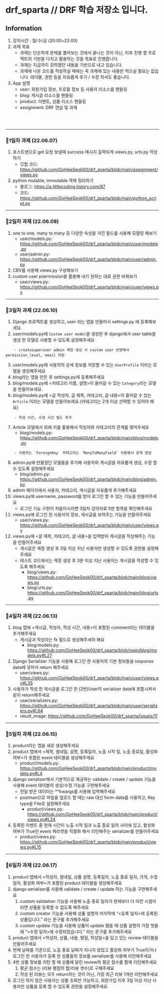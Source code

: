 # drf_sparta // DRF 학습 저장소 입니다.


## Information
1. 강의시간 : 월/수/금 (20:00~22:00)
2. 과제 목표
    - 과제는 단순하게 문제를 풀어보는 것에서 끝나는 것이 아닌, 이후 진행 할 프로젝트의 기반을 다지고 활용하는 것을 목표로 진행합니다.
    - 과제는 지금까지 강의했던 내용을 기반으로 내고 있습니다.
    - 과제에 나온 코드를 작성하실 때에는 꼭 과제에 있는 내용만 적으실 필요는 없습니다. 테이블, 권한 등을 자유롭게 추가 / 수정 하셔도 좋습니다.
3. App 설명
    - user: 회원가입 정보, 프로필 정보 등 사용자 리소스를 핸들링
    - blog: 게시글 리소스를 핸들링
    - product: 이벤트, 상품 리소스 핸들링
    - assignment: DRF 연습 및 과제 
   

<br><br>


* * *
### 🎈1일차 과제 (22.06.07)
1. 포스트맨으로 get 요청 보낼때 success 메시지 출력되게 views.py, urls.py 작성하기
    - 깃헙 코드: https://github.com/GoHeeSeok00/drf_sparta/blob/main/assignment/views.py
2. python mutable, immutable 객체 정리하기 
    - 블로그: https://a-littlecoding.tistory.com/87
    - 코드: https://github.com/GoHeeSeok00/drf_sparta/blob/main/python_script.py

* * *
### 🎈2일차 과제 (22.06.08)
1. one to one, many to many 등 다양한 속성을 가진 필드를 사용해 모델링 해보기
    - user/models.py: https://github.com/GoHeeSeok00/drf_sparta/blob/main/user/models.py
    - user/admin.py: https://github.com/GoHeeSeok00/drf_sparta/blob/main/user/admin.py
2. CBV를 사용해 views.py 구성해보기
3. custom user psermission을 활용해 내가 원하는 대로 권한 바꿔보기
    - user/views.py: https://github.com/GoHeeSeok00/drf_sparta/blob/main/user/views.py


* * *
### 🎈3일차 과제 (22.06.10)
1. Django 프로젝트를 생성하고, user 라는 앱을 만들어서 settings.py 에 등록해보세요.
2. user/models.py에 `Custom user model`을 생성한 후 django에서 user table을 생성 한 모델로 사용할 수 있도록 설정해주세요
```
    - createsuperuser admin 계정 생성 시 custom user 반영해서 permission_level, email 저장
```
3. user/models.py에 사용자의 상세 정보를 저장할 수 있는 `UserProfile` 이라는 모델을 생성해주세요
4. blog라는 앱을 만든 후 settings.py에 등록해주세요
5. blog/models.py에 <카테고리 이름, 설명>이 들어갈 수 있는 `Category`라는 모델을 만들어보세요.
6. blog/models.py에 <글 작성자, 글 제목, 카테고리, 글 내용>이 들어갈 수 있는 `Article` 이라는 모델을 만들어보세요.(카테고리는 2개 이상 선택할 수 있어야 해요)
```
    - 작성 시간, 수정 시간 필드 추가
```
7. Article 모델에서 외래 키를 활용해서 작성자와 카테고리의 관계를 맺어주세요
    - blog/models.py: https://github.com/GoHeeSeok00/drf_sparta/blob/main/blog/models.py
```
    - 사용자는 `ForeignKey` 카테고리는 `ManyToManyField` 사용해서 관계 형성
```
8. admin.py에 만들었던 모델들을 추가해 사용자와 게시글을 자유롭게 생성, 수정 할 수 있도록 설정해주세요
    - blog/admin.py: https://github.com/GoHeeSeok00/drf_sparta/blob/main/blog/admin.py
9. admin 페이지에서 사용자, 카테고리, 게시글을 자유롭게 추가해주세요
10. views.py에 username, password를 받아 로그인 할 수 있는 기능을 만들어주세요
    - 로그인 기능 구현이 처음이시라면 3일차 강의자료 5번 항목을 확인해주세요
11. views.py에 로그인 한 사용자의 정보, 게시글을 보여주는 기능을 만들어주세요
    - user/views.py: https://github.com/GoHeeSeok00/drf_sparta/blob/main/user/views.py
12. views.py에 <글 제목, 카테고리, 글 내용>을 입력받아 게시글을 작성해주는 기능을 만들어주세요
    - 게시글은 계정 생성 후 3일 이상 지난 사용자만 생성할 수 있도록 권한을 설정해주세요
    - 테스트 코드에서는 계정 생성 후 3분 이상 지난 사용자는 게시글을 작성할 수 있도록 해주세요
      - blog/views.py: https://github.com/GoHeeSeok00/drf_sparta/blob/main/blog/views.py
      - blog/urls.py: https://github.com/GoHeeSeok00/drf_sparta/blob/main/blog/urls.py


* * *
### 🎈4일차 과제 (22.06.13)
1. blog 앱에 <게시글, 작성자, 작성 시간, 내용>이 포함된 comment라는 테이블을 추가해주세요
    - 게시글과 작성자는 fk 필드로 생성해주셔야 해요
        - blog/models.py: https://github.com/GoHeeSeok00/drf_sparta/blob/main/blog/models.py#L27
2. Django Serializer 기능을 사용해 로그인 한 사용자의 기본 정보들을 response data에 넣어서 return 해주세요
    - user/views.py: https://github.com/GoHeeSeok00/drf_sparta/blob/main/user/views.py#L35
3. 사용자가 작성 한 게시글을 로그인 한 (2번)User의 serializer data에 포함시켜서 같이 return해주세요
    - user/serializers.py: https://github.com/GoHeeSeok00/drf_sparta/blob/main/user/serializers.py#L64
    - result_image: https://github.com/GoHeeSeok00/drf_sparta/issues/11


* * *
### 🎈5일차 과제 (22.06.15)
1. product라는 앱을 새로 생성해주세요
2. product 앱에서 <제목, 썸네일, 설명, 등록일자, 노출 시작 일, 노출 종료일, 활성화 여부>가 포함된 event 테이블을 생성해주세요
    - product/models.py: https://github.com/GoHeeSeok00/drf_sparta/blob/main/product/models.py#L4
3. django serializer에서 기본적으로 제공하는 validate / create / update 기능을 사용해 event 테이블의 생성/수정 기능을 구현해주세요
    - 전달 받은 데이터는 **kwargs를 사용해 입력해주세요
    - postman으로 파일을 업로드 할 때는 raw 대신 form-data를 사용하고, Key type을 File로 설정해주세요
        - product/views.py: https://github.com/GoHeeSeok00/drf_sparta/blob/main/product/views.py#L24
4. 등록된 이벤트 중 현재 시간이 노출 시작 일과 노출 종료 일의 사이에 있고, 활성화 여부가 True인 event 쿼리셋을 직렬화 해서 리턴해주는 serializer를 만들어주세요
    - product/views.py: https://github.com/GoHeeSeok00/drf_sparta/blob/main/product/views.py#L15


* * *
### 🎈6일차 과제 (22.06.17)
1. product 앱에서 <작성자, 썸네일, 상품 설명, 등록일자, 노출 종료 일자, 가격, 수정 일자, 활성화 여부>가 포함된 product 테이블을 생성해주세요
2. django serializer를 사용해 validate / create / update 하는 기능을 구현해주세요
    1. custom validation 기능을 사용해 노출 종료 일자가 현재보다 더 이전 시점이라면 상품을 등록할 수 없도록 해주세요
    2. custom creator 기능을 사용해 상품 설명의 마지막에 “<등록 일자>에 등록된 상품입니다.” 라는 문구를 추가해주세요
    3. custom update 기능을 사용해 상품이 update 됐을 때 상품 설명의 가장 첫줄에 “<수정 일자>에 수정되었습니다.” 라는 문구를 추가해주세요
3. product 앱에서 <작성자, 상품, 내용, 평점, 작성일>을 담고 있는 review 테이블을 만들어주세요
4. 현재 날짜를 기준으로, 노출 종료 날짜가 지나지 않았고 활성화 여부가 True이거나 로그인 한 사용자가 등록 한 상품들의 정보를 serializer를 사용해 리턴해주세요
5. 4번 상품 정보를 리턴 할 때 상품에 달린 review와 평균 점수를 함께 리턴해주세요
    1. 평균 점수는 (리뷰 평점의 합/리뷰 갯수)로 구해주세요
    2. 작성 된 리뷰는 모두 return하는 것이 아닌, 가장 최근 리뷰 1개만 리턴해주세요
6. 로그인 하지 않은 사용자는 상품 조회만 가능하고, 회원가입 이후 3일 이상 지난 사용자만 상품을 등록 할 수 있도록 권한을 설정해주세요
